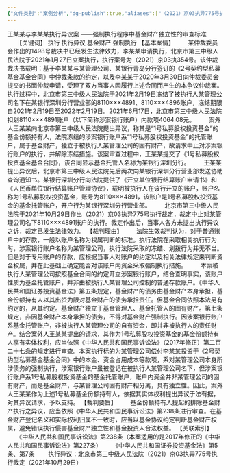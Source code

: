 ```yaml
---
{"文件类别":"案例分析","dg-publish":true,"aliases":["（2021）京03执异775号执行裁定"],"permalink":"/案例分析/裁判文书/王某某与李某某执行异议案/","dgPassFrontmatter":true,"created":"2024-09-30T11:46:24.110+08:00","updated":"2024-09-30T11:47:30.176+08:00"}
---
```




王某某与李某某执行异议案
——强制执行程序中基金财产独立性的审查标准
　　【关键词】
执行 执行异议 基金财产 强制执行
【基本案情】
　　某仲裁委员会作出的1498号裁决书已经发生法律效力，李某某申请执行，北京市第三中级人民法院于2021年1月27日立案执行，执行案号为（2021）京03执354号。该仲裁裁决书载明：基于李某某与某管理公司、某银行青岛分行签订的《2号契约型私募基金基金合同》中仲裁条款的约定，以及李某某于2020年3月30日向仲裁委员会提交的书面仲裁申请，受理了双方当事人因履行上述合同而产生的本争议仲裁案。执行过程中，北京市第三中级人民法院于2021年2月19日冻结了被执行人某管理公司名下在某银行深圳分行营业部的8110×××4891、8110×××4896账户，冻结期限自2021年2月19日至2022年2月19日。2021年6月17日，北京市第三中级人民法院扣划8110×××4891账户（以下简称涉案银行账户）内款项4064.08元。
　　案外人王某某向北京市第三中级人民法院提出异议，称其是“1号私募股权投资基金”的基金份额持有人，法院冻结的涉案银行账户系“1号私募股权投资基金”的托管账户，属于基金财产，独立于被执行人某管理公司的固有财产，故请求中止对涉案银行账户的执行，并解除冻结措施。该案审查过程中，王某某提交了《1号私募股权投资基金基金合同》，该合同显示基金托管人名称为某银行深圳分行。
　　王某某提出异议后，北京市第三中级人民法院先后两次向某银行深圳分行营业部发送协助查询通知书。某银行深圳分行向法院提供了《开立单位银行结算账户申请书》和《人民币单位银行结算账户管理协议》，载明被执行人在该行开立的账户，账户名称为1号私募股权投资基金，账号为8110×××4891，该账户是1号私募股权投资基金的基金托管账户，开户行为某银行深圳分行营业部。
　　北京市第三中级人民法院于2021年10月29日作出（2021）京03执异775号执行裁定，裁定中止对某管理公司名下8110×××4891账户的执行。裁定作出后，当事人各方未提出执行异议之诉，裁定已发生法律效力。
【裁判理由】
　　法院生效裁判认为，对于普通账户中的存款，一般以账户名称为权属判断的标准。执行法院在采取相关执行行为时，涉案银行账户名称为某管理公司，执行法院采取的冻结、划拨行为并无不当。但是对于专用账户的存款，应根据当事人对账户的约定以及相关法律规定来判断资金权属，并在此基础上确定能否对该账户内资金采取强制执行措施。
　　本案被执行人某管理公司按照基金合同的约定开立涉案银行账户，结合查明事实，该账户性质为基金托管账户，并非由被执行人某管理公司控制的普通存款账户。《中华人民共和国证券投资基金法》第五条规定，基金财产的债务由基金财产本身承担，基金份额持有人以其出资为限对基金财产的债务承担责任。但基金合同依照本法另有约定的，从其约定。基金财产独立于基金管理人、基金托管人的固有财产。第七条规定，非因基金财产本身承担的债务，不得对基金财产强制执行。因涉案银行账户系基金托管账户，非被执行人某管理公司的自有资金，即并非被执行人的责任财产。结合案外人王某某提出的请求，其作为1号私募股权投资基金的基金份额持有人享有实体权利，应当依照《中华人民共和国民事诉讼法》（2017年修正）第二百二十七条的规定进行审查。本案执行标的为某管理公司偿付李某某投资于《2号契约型私募基金基金合同》中的本金、资金占用成本等款项，系对某管理公司本身所涉债务的强制执行，涉案银行账户虽被登记在被执行人某管理公司名下，但涉案银行账户系1号私募股权投资基金的基金托管账户，账户内资金并非某管理公司的固有财产，而是基金财产，与某管理公司固有财产相分离，具有独立性。因此，案外人王某某作为上述1号私募基金份额持有人，依据其实体权利提出异议于法有据，对其异议请求，予以支持。
【裁判要旨】
　　基金份额持有人提起的排除基金财产执行之异议，应当依照《中华人民共和国民事诉讼法》第238条进行审查。在基金财产登记名义和实际权利归属不一致时，应当以基金协议约定判断基金财产权属，避免错误执行侵害基金财产独立性和基金投资人合法权益。
【关联索引】
　　《中华人民共和国民事诉讼法》第238条（本案适用的是2017年修正的《中华人民共和国民事诉讼法》第227条）
　　《中华人民共和国证券投资基金法》第5条、第7条
　　执行异议：北京市第三中级人民法院（2021）京03执异775号执行裁定（2021年10月29日）
